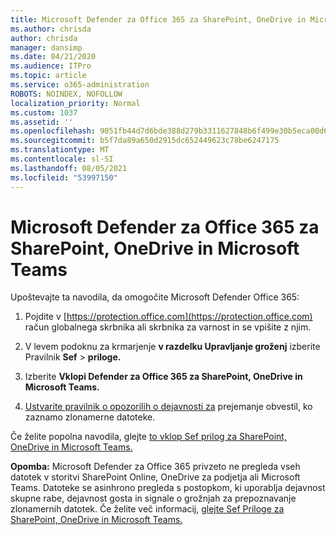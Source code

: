 ```yaml
---
title: Microsoft Defender za Office 365 za SharePoint, OneDrive in Microsoft Teams
ms.author: chrisda
author: chrisda
manager: dansimp
ms.date: 04/21/2020
ms.audience: ITPro
ms.topic: article
ms.service: o365-administration
ROBOTS: NOINDEX, NOFOLLOW
localization_priority: Normal
ms.custom: 1037
ms.assetid: ''
ms.openlocfilehash: 9051fb44d7d6bde388d279b3311627848b6f499e30b5eca00d6a47cef105fb77
ms.sourcegitcommit: b5f7da89a650d2915dc652449623c78be6247175
ms.translationtype: MT
ms.contentlocale: sl-SI
ms.lasthandoff: 08/05/2021
ms.locfileid: "53997150"
---
```

# <a name="microsoft-defender-for-office-365-for-sharepoint-onedrive-and-microsoft-teams"></a>Microsoft Defender za Office 365 za SharePoint, OneDrive in Microsoft Teams

Upoštevajte ta navodila, da omogočite Microsoft Defender Office 365:

1. Pojdite v [https://protection.office.com](https://protection.office.com) račun globalnega skrbnika ali skrbnika za varnost in se vpišite z njim.

2. V levem podoknu za krmarjenje **v razdelku Upravljanje groženj** izberite Pravilnik **Sef** \> **priloge.**

3. Izberite **Vklopi Defender za Office 365 za SharePoint, OneDrive in Microsoft Teams.**

4. [Ustvarite pravilnik o opozorilih o dejavnosti za](/microsoft-365/compliance/create-activity-alerts) prejemanje obvestil, ko zaznamo zlonamerne datoteke.

Če želite popolna navodila, glejte [to vklop Sef prilog za SharePoint, OneDrive in Microsoft Teams.](/microsoft-365/security/office-365-security/turn-on-atp-for-spo-odb-and-teams)

**Opomba:** Microsoft Defender za Office 365 privzeto ne pregleda vseh datotek v storitvi SharePoint Online, OneDrive za podjetja ali Microsoft Teams. Datoteke se asinhrono pregleda s postopkom, ki uporablja dejavnost skupne rabe, dejavnost gosta in signale o grožnjah za prepoznavanje zlonamernih datotek. Če želite več informacij, [glejte Sef Priloge za SharePoint, OneDrive in Microsoft Teams.](/microsoft-365/security/office-365-security/atp-for-spo-odb-and-teams)
